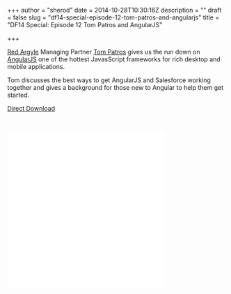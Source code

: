 +++
author = "sherod"
date = 2014-10-28T10:30:16Z
description = ""
draft = false
slug = "df14-special-episode-12-tom-patros-and-angularjs"
title = "DF14 Special: Episode 12 Tom Patros and AngularJS"

+++


<p><a href="http://www.redargyle.com/">Red Argyle</a> Managing Partner <a href="http://www.redargyle.com/blog/author/tom-patros/">Tom Patros</a> gives us the run down on <a href="https://angularjs.org/">AngularJS</a> one of the hottest JavasScript frameworks for rich desktop and mobile applications.</p>
<p>Tom discusses the best ways to get AngularJS and Salesforce working together and gives a background for those new to Angular to help them get started.</p>
<p><a title="Direct Download" href="http://traffic.libsyn.com/codecoverge/Episode_12_-_Tom_Patros_and_AngularJS.mp3">Direct Download</a></p>
<p>&nbsp;</p>
<p><iframe style="border: none;" src="//html5-player.libsyn.com/embed/episode/id/3146767/height/360/width/360/theme/legacy/direction/no/autoplay/no/autonext/no/thumbnail/yes/preload/no/no_addthis/no/" width="360" height="360" scrolling="no" allowfullscreen="allowfullscreen"></iframe></p>



